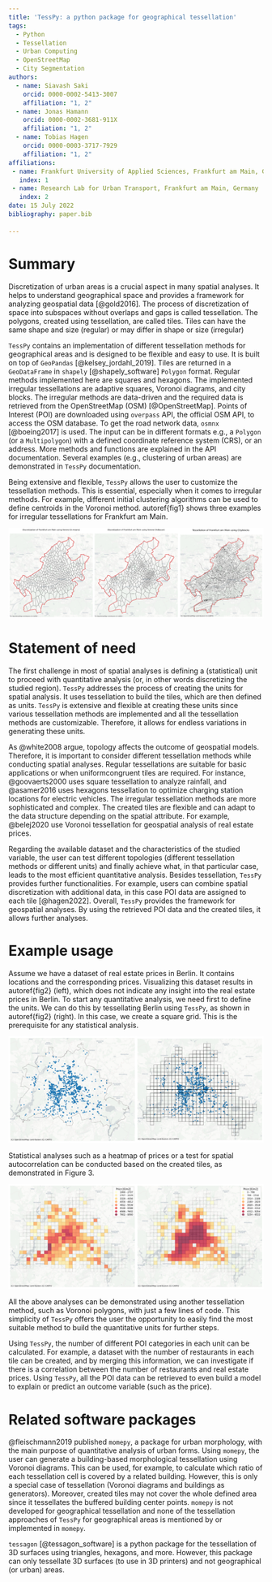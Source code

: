 ```yaml
---
title: 'TessPy: a python package for geographical tessellation'
tags:
  - Python
  - Tessellation
  - Urban Computing
  - OpenStreetMap
  - City Segmentation
authors:
  - name: Siavash Saki
    orcid: 0000-0002-5413-3007
    affiliation: "1, 2"
  - name: Jonas Hamann
    orcid: 0000-0002-3681-911X
    affiliation: "1, 2"
  - name: Tobias Hagen
    orcid: 0000-0003-3717-7929
    affiliation: "1, 2"
affiliations:
 - name: Frankfurt University of Applied Sciences, Frankfurt am Main, Germany
   index: 1
 - name: Research Lab for Urban Transport, Frankfurt am Main, Germany
   index: 2
date: 15 July 2022
bibliography: paper.bib

---
```



# Summary

Discretization of urban areas is a crucial aspect in many spatial analyses. It helps to understand geographical space and provides a framework for analyzing geospatial data [@gold2016]. The process of discretization of space into subspaces without overlaps and gaps is called tessellation. The polygons, created using tessellation, are called tiles. Tiles can have the same shape and size (regular) or may differ in shape or size (irregular)

`TessPy` contains an implementation of different tessellation methods for geographical areas and is designed to be flexible and easy to use. It is built on top of `GeoPandas` [@kelsey_jordahl_2019]. Tiles are returned in a `GeoDataFrame` in `shapely` [@shapely_software] `Polygon` format. Regular methods implemented here are squares and hexagons. The implemented irregular tessellations are adaptive squares, Voronoi diagrams, and city blocks. The irregular methods are data-driven and the required data is retrieved from the OpenStreetMap (OSM) [@OpenStreetMap]. Points of Interest (POI) are downloaded using `overpass` API, the official OSM API, to access the OSM database. To get the road network data, `osmnx` [@boeing2017] is used. The input can be in different formats e.g., a `Polygon` (or a `Multipolygon`) with a defined coordinate reference system (CRS), or an address.  More methods and functions are explained in the API documentation. Several examples (e.g., clustering of urban areas) are demonstrated in `TessPy` documentation.

Being extensive and flexible, `TessPy` allows the user to customize the tessellation methods. This is essential, especially when it comes to irregular methods. For example, different initial clustering algorithms can be used to define centroids in the Voronoi method. autoref{fig1} shows three examples for irregular tessellations for Frankfurt am Main.

![Irregular Tessellation methods Voronoi diagrams using k-means (left) and hdbscan (center), and city blocks (right).label{fig1}]( fig1_irregular_tess.png)

# Statement of need

The first challenge in most of spatial analyses is defining a (statistical) unit to proceed with quantitative analysis (or, in other words discretizing the studied region). `TessPy` addresses the process of creating the units for spatial analysis. It uses tessellation to build the tiles, which are then defined as units. `TessPy` is extensive and flexible at creating these units since various tessellation methods are implemented and all the tessellation methods are customizable. Therefore, it allows for endless variations in generating these units. 

As @white2008 argue, topology affects the outcome of geospatial models. Therefore, it is important to consider different tessellation methods while conducting spatial analyses. Regular tessellations are suitable for basic applications or when uniformcongruent tiles are required. For instance, @goovaerts2000 uses square tessellation to analyze rainfall, and @asamer2016 uses hexagons tessellation to optimize charging station locations for electric vehicles. The irregular tessellation methods are more sophisticated and complex. The created tiles are flexible and can adapt to the data structure depending on the spatial attribute. For example, @belej2020 use Voronoi tessellation for geospatial analysis of real estate prices.

Regarding the available dataset and the characteristics of the studied variable, the user can test different topologies (different tessellation methods or different units) and finally achieve what, in that particular case, leads to the most efficient quantitative analysis. Besides tessellation, `TessPy` provides further functionalities. For example, users can combine spatial discretization with additional data, in this case POI data are assigned to each tile [@hagen2022]. Overall, `TessPy` provides the framework for geospatial analyses. By using the retrieved POI data and the created tiles, it allows further analyses. 

# Example usage 

Assume we have a dataset of real estate prices in Berlin. It contains locations and the corresponding prices. Visualizing this dataset results in autoref{fig2} (left), which does not indicate any insight into the real estate prices in Berlin. To start any quantitative analysis, we need first to define the units. We can do this by tessellating Berlin using `TessPy`, as shown in autoref{fig2} (right). In this case, we create a square grid. This is the prerequisite for any statistical analysis.

![Real estate locations visualized on the map (left), and Berlin tessellated in squares using TessPy (right)label{fig2}](fig2_locations.png)

Statistical analyses such as a heatmap of prices or a test for spatial autocorrelation can be conducted based on the created tiles, as demonstrated in Figure 3.

![A heatmap of real estate prices in Berlin (left), and spatial lag of prices (right) on the basis of the generated tileslabel{fig3}](fig3_heatmaps.png)

All the above analyses can be demonstrated using another tessellation method, such as Voronoi polygons, with just a few lines of code. This simplicity of `TessPy` offers the user the opportunity to easily find the most suitable method to build the quantitative units for further steps.

Using `TessPy`, the number of different POI categories in each unit can be calculated. For example, a dataset with the number of restaurants in each tile can be created, and by merging this information, we can investigate if there is a correlation between the number of restaurants and real estate prices. Using `TessPy`, all the POI data can be retrieved to even build a model to explain or predict an outcome variable (such as the price).

# Related software packages

@fleischmann2019 published `momepy`, a package for urban morphology, with the main purpose of quantitative analysis of urban forms. Using `momepy`, the user can generate a building-based morphological tessellation using Voronoi diagrams. This can be used, for example, to calculate which ratio of each tessellation cell is covered by a related building. However, this is only a special case of tessellation (Voronoi diagrams and buildings as generators). Moreover, created tiles may not cover the whole defined area since it tessellates the buffered building center points. `momepy` is not developed for geographical tessellation and none of the tessellation approaches of `TessPy` for geographical areas is mentioned by or implemented in `momepy`. 

`tessagon` [@tessagon_software] is a python package for the tessellation of 3D surfaces using triangles, hexagons, and more. However, this package can only tessellate 3D surfaces (to use in 3D printers) and not geographical (or urban) areas.
